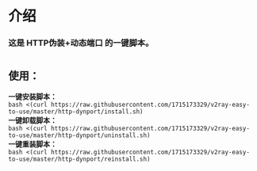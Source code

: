 # 介绍
### 这是 **HTTP伪装+动态端口** 的一键脚本。
#
## 使用：
**一键安装脚本：** <br />
```bash <(curl https://raw.githubusercontent.com/1715173329/v2ray-easy-to-use/master/http-dynport/install.sh)```
<br />
**一键卸载脚本：** <br />
```bash <(curl https://raw.githubusercontent.com/1715173329/v2ray-easy-to-use/master/http-dynport/uninstall.sh)```
<br />
**一键重装脚本：** <br />
```bash <(curl https://raw.githubusercontent.com/1715173329/v2ray-easy-to-use/master/http-dynport/reinstall.sh)```
